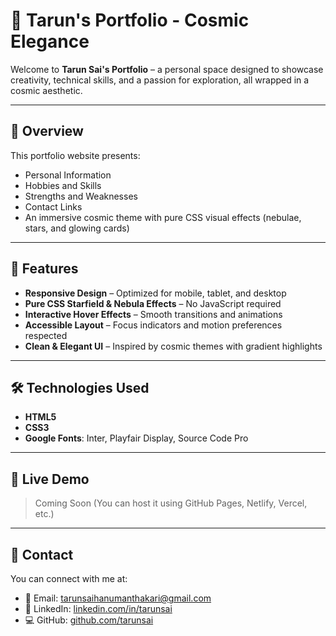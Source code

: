 # 🌌 Tarun's Portfolio - Cosmic Elegance

Welcome to **Tarun Sai's Portfolio** – a personal space designed to showcase creativity, technical skills, and a passion for exploration, all wrapped in a cosmic aesthetic.

---

## 🚀 Overview

This portfolio website presents:

- Personal Information  
- Hobbies and Skills  
- Strengths and Weaknesses  
- Contact Links  
- An immersive cosmic theme with pure CSS visual effects (nebulae, stars, and glowing cards)

---

## 🎨 Features

- **Responsive Design** – Optimized for mobile, tablet, and desktop
- **Pure CSS Starfield & Nebula Effects** – No JavaScript required
- **Interactive Hover Effects** – Smooth transitions and animations
- **Accessible Layout** – Focus indicators and motion preferences respected
- **Clean & Elegant UI** – Inspired by cosmic themes with gradient highlights

---

## 🛠️ Technologies Used

- **HTML5**
- **CSS3**
- **Google Fonts**: Inter, Playfair Display, Source Code Pro

---



## 🔗 Live Demo

> Coming Soon (You can host it using GitHub Pages, Netlify, Vercel, etc.)

---

## 📨 Contact

You can connect with me at:

- 📧 Email: [tarunsaihanumanthakari@gmail.com](mailto:tarunsaihanumanthakari@gmail.com)  
- 💼 LinkedIn: [linkedin.com/in/tarunsai](https://www.linkedin.com/in/tarunsai)  
- 💻 GitHub: [github.com/tarunsai](https://github.com/tarunsai)  

